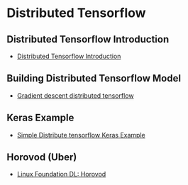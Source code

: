 # Distributed Tensorflow

## Distributed Tensorflow Introduction
 - [Distributed Tensorflow Introduction](http://amid.fish/assets/Distributed%20TensorFlow%20-%20A%20Gentle%20Introduction.html)

## Building Distributed Tensorflow Model
 - [Gradient descent distributed tensorflow](https://medium.com/gradient-descent/building-distributed-tensorflow-models-95bd744bceb7)

## Keras Example 
 - [Simple Distribute tensorflow Keras Example](https://github.com/THUfl12/Tensorflow/blob/master/Keras/Simple_Distributed_Test/model.py)
 
## Horovod (Uber)
 - [Linux Foundation DL: Horovod](https://github.com/horovod/horovod)
